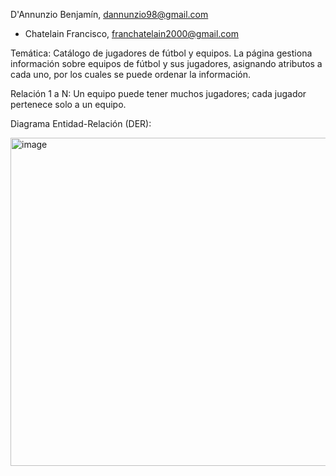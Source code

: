 D'Annunzio Benjamín, dannunzio98@gmail.com
 - Chatelain Francisco, franchatelain2000@gmail.com

Temática: Catálogo de jugadores de fútbol y equipos.
La página gestiona información sobre equipos de fútbol y sus jugadores, asignando atributos a cada uno, por los cuales se puede ordenar la información.

Relación 1 a N:
Un equipo puede tener muchos jugadores; cada jugador pertenece solo a un equipo.

Diagrama Entidad-Relación (DER):


<img width="666" height="525" alt="image" src="https://github.com/user-attachments/assets/94d03093-e528-45fc-b738-9a816712e336" />
